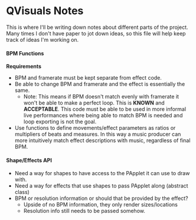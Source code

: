 # QVisuals Notes

This is where I'll be writing down notes about different parts of the project.
Many times I don't have paper to jot down ideas, so this file will help keep
track of ideas I'm working on.

#### BPM Functions

**Requirements**

- BPM and framerate must be kept separate from effect code.
- Be able to change BPM and framerate and the effect is essentially the same.
  - Note: This means if BPM doesn't match evenly with framerate it won't be
    able to make a perfect loop. This is **KNOWN** and **ACCEPTABLE**.
    This code must be able to be used in more informal live performances where
    being able to match BPM is needed and loop exporting is not the goal.
- Use functions to define movements/effect parameters as ratios or multipliers
  of beats and measures. In this way a music producer can more intuitively
  match effect descriptions with music, regardless of final BPM.
  
#### Shape/Effects API

- Need a way for shapes to have access to the PApplet it can use to draw with.
- Need a way for effects that use shapes to pass PApplet along (abstract class)
- BPM or resolution information or should that be provided by the effect?
  - Upside of no BPM information, they only render sizes/locations
  - Resolution info still needs to be passed somehow.